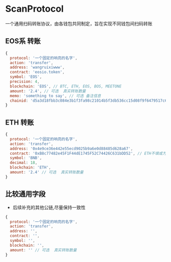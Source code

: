 # ScanProtocol
一个通用扫码转账协议，由各钱包共同制定，旨在实现不同钱包间扫码转账


## EOS系 转账

```javascript
{
  protocol: '一个固定的响亮的名字', 
  action: 'transfer',
  address: 'wangruixiwww', 
  contract: 'eosio.token',
  symbol: 'EOS',
  precision: 4,
  blockchain: 'EOS', // BTC, ETH, EOS, BOS, MEETONE 
  amount: '2.4', // 可选  真实转账数量
  memo: 'something to say', // 可选 备注信息
  chainid: 'd5a3d18fbb3c084e3b1f3fa98c21014b5f3db536cc15d08f9f6479517c6a3d86' // 可选 
}
```

## ETH 转账

```javascript
{
  protocol: '一个固定的响亮的名字', 
  action: 'transfer',
  address: '0x4e9ce36e442e55ecd9025b9a6e0d88485d628a67', 
  contract: '0xB8c77482e45F1F44dE1745F52C74426C631bDD52', // ETH不填或为空
  symbol: 'BNB',
  decimal: 18,
  blockchain: 'ETH',
  amount: '2.4' // 可选  真实转账数量
}
```




## 比较通用字段
- 后续补充的其他公链,尽量保持一致性
```javascript
{
  protocol: '一个固定的响亮的名字', 
  action: 'transfer',
  address: '', 
  contract: '',
  symbol: '',
  blockchain: '',
  amount: '' // 可选  真实转账数量
}
```




